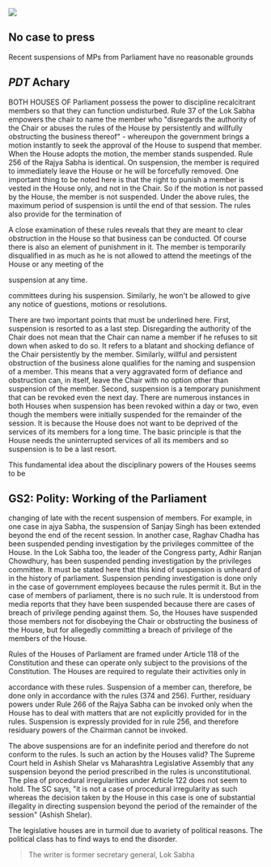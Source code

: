 ![](_page_0_Picture_0.jpeg)

## No case to press

Recent suspensions of MPs from Parliament have no reasonable grounds

## $PDT$ Achary

BOTH HOUSES OF Parliament possess the power to discipline recalcitrant members so that they can function undisturbed. Rule 37 of the Lok Sabha empowers the chair to name the member who "disregards the authority of the Chair or abuses the rules of the House by persistently and willfully obstructing the business thereof" - whereupon the government brings a motion instantly to seek the approval of the House to suspend that member. When the House adopts the motion, the member stands suspended. Rule 256 of the Rajya Sabha is identical. On suspension, the member is required to immediately leave the House or he will be forcefully removed. One important thing to be noted here is that the right to punish a member is vested in the House only, and not in the Chair. So if the motion is not passed by the House, the member is not suspended. Under the above rules, the maximum period of suspension is until the end of that session. The rules also provide for the termination of

A close examination of these rules reveals that they are meant to clear obstruction in the House so that business can be conducted. Of course there is also an element of punishment in it. The member is temporarily disqualified in as much as he is not allowed to attend the meetings of the House or any meeting of the

suspension at any time.

committees during his suspension. Similarly, he won't be allowed to give any notice of guestions, motions or resolutions.

There are two important points that must be underlined here. First, suspension is resorted to as a last step. Disregarding the authority of the Chair does not mean that the Chair can name a member if he refuses to sit down when asked to do so. It refers to a blatant and shocking defiance of the Chair persistently by the member. Similarly, willful and persistent obstruction of the business alone qualifies for the naming and suspension of a member. This means that a very aggravated form of defiance and obstruction can, in itself, leave the Chair with no option other than suspension of the member. Second, suspension is a temporary punishment that can be revoked even the next day. There are numerous instances in both Houses when suspension has been revoked within a day or two, even though the members were initially suspended for the remainder of the session. It is because the House does not want to be deprived of the services of its members for a long time. The basic principle is that the House needs the uninterrupted services of all its members and so suspension is to be a last resort.

This fundamental idea about the disciplinary powers of the Houses seems to be

## GS2: Polity: Working of the Parliament

changing of late with the recent suspension of members. For example, in one case in ajya Sabha, the suspension of Sanjay Singh has been extended beyond the end of the recent session. In another case, Raghav Chadha has been suspended pending investigation by the privileges committee of the House. In the Lok Sabha too, the leader of the Congress party, Adhir Ranjan Chowdhury, has been suspended pending investigation by the privileges committee. It must be stated here that this kind of suspension is unheard of in the history of parliament. Suspension pending investigation is done only in the case of government employees because the rules permit it. But in the case of members of parliament, there is no such rule. It is understood from media reports that they have been suspended because there are cases of breach of privilege pending against them. So, the Houses have suspended those members not for disobeying the Chair or obstructing the business of the House, but for allegedly committing a breach of privilege of the members of the House.

Rules of the Houses of Parliament are framed under Article 118 of the Constitution and these can operate only subject to the provisions of the Constitution. The Houses are required to regulate their activities only in

accordance with these rules. Suspension of a member can, therefore, be done only in accordance with the rules (374 and 256). Further, residuary powers under Rule 266 of the Rajya Sabha can be invoked only when the House has to deal with matters that are not explicitly provided for in the rules. Suspension is expressly provided for in rule 256, and therefore residuary powers of the Chairman cannot be invoked.

The above suspensions are for an indefinite period and therefore do not conform to the rules. Is such an action by the Houses valid? The Supreme Court held in Ashish Shelar vs Maharashtra Legislative Assembly that any suspension beyond the period prescribed in the rules is unconstitutional. The plea of procedural irregularities under Article 122 does not seem to hold. The SC says, "it is not a case of procedural irregularity as such whereas the decision taken by the House in this case is one of substantial illegality in directing suspension beyond the period of the remainder of the session" (Ashish Shelar).

The legislative houses are in turmoil due to avariety of political reasons. The political class has to find ways to end the disorder.

> The writer is former secretary general, Lok Sabha
